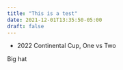 ```yaml
---
title: "This is a test"
date: 2021-12-01T13:35:50-05:00
draft: false
---
```

- 2022 Continental Cup, One vs Two

Big hat